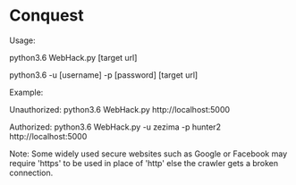 # Conquest
Usage:

python3.6 WebHack.py [target url]

python3.6 -u [username] -p [password] [target url]

Example: 

Unauthorized: python3.6 WebHack.py http://localhost:5000

Authorized: python3.6 WebHack.py -u zezima -p hunter2 http://localhost:5000

Note: Some widely used secure websites such as Google or Facebook may require 'https'
to be used in place of 'http' else the crawler gets a broken connection.
